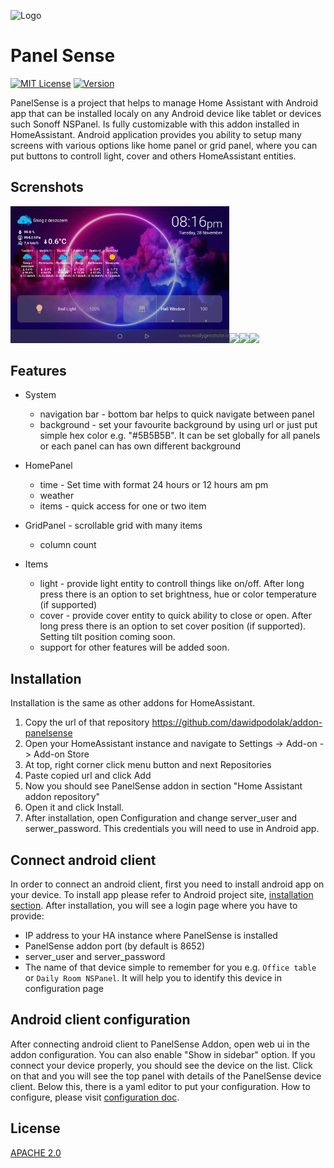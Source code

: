 

![Logo](https://github.com/dawidpodolak/addon-panelsense/blob/develop/panelsense/logo.png?raw=true)

# Panel Sense

[![MIT License](https://img.shields.io/badge/License-APACHE_2.0-green.svg)](https://github.com/dawidpodolak/addon-panelsense/blob/develop/LICENSE)
[![Version](https://img.shields.io/github/v/release/dawidpodolak/addon-panelsense)](https://github.com/dawidpodolak/addon-panelsense/releases)

PanelSense is a project that helps to manage Home Assistant with Android app that can be installed localy on any Android device like tablet or devices such Sonoff NSPanel. Is fully customizable with this addon installed in HomeAssistant. Android application provides you ability to setup many screens with various options like home panel or grid panel, where you can put buttons to controll light, cover and others HomeAssistant entities.

## Screnshots
<img  src="screenshots/screenshot_panel_home.png?raw=true"  width="350" /><img  src="https://github.com/dawidpodolak/addon-panelsense/blob/feature/documentation/screenshots/screenshot_panel_grid.png?raw=true"  width="350" /><img  src="https://github.com/dawidpodolak/addon-panelsense/blob/feature/documentation/screenshots/screenshot_details_light.png?raw=true"  width="350" /><img  src="https://github.com/dawidpodolak/addon-panelsense/blob/feature/documentation/screenshots/screenshot_details_cover.png?raw=true"  width="350" />

## Features
* System
    * navigation bar - bottom bar helps to quick navigate between panel
    * background - set your favourite background by using url or just put simple hex color e.g. "#5B5B5B". It can be set globally for all panels or each panel can has own different background

* HomePanel
    * time - Set time with format 24 hours or 12 hours am pm
    * weather
    * items - quick access for one or two item
* GridPanel - scrollable grid with many items
    * column count

* Items
    * light - provide light entity to controll things like on/off. After long press there is an option to set brightness, hue or color temperature (if supported)
    * cover - provide cover entity to quick ability to close or open. After long press there is an option to set cover position (if supported). Setting tilt position coming soon.
    * support for other features will be added soon.

## Installation

Installation is the same as other addons for HomeAssistant.

1. Copy the url of that repository https://github.com/dawidpodolak/addon-panelsense
2. Open your HomeAssistant instance and navigate to Settings -> Add-on -> Add-on Store
3. At top, right corner click menu button and next Repositories
4. Paste copied url and click Add
5. Now you should see PanelSense addon in section "Home Assistant addon repository"
6. Open it and click Install.
7. After installation, open Configuration and change server_user and serwer_password. This credentials you will need to use in Android app.

## Connect android client

In order to connect an android client, first you need to install android app on your device. To install app please refer to Android project site, [installation section](https://github.com/dawidpodolak/android-panelsense). After installation, you will see a login page where you have to provide:
- IP address to your HA instance where PanelSense is installed
- PanelSense addon port (by default is 8652)
- server_user and server_password
- The name of that device simple to remember for you e.g. `Office table` or `Daily Room NSPanel`. It will help you to identify this device in configuration page

##  Android client configuration

After connecting android client to PanelSense Addon, open web ui in the addon configuration. You can also enable "Show in sidebar" option. If you connect your device properly, you should see the device on the list. Click on that and you will see the top panel with details of the PanelSense device client. Below this, there is a yaml editor to put your configuration. How to configure, please visit [configuration doc](https://github.com/dawidpodolak/addon-panelsense/tree/feature/documentation/configuration.md).

## License

[APACHE 2.0](https://github.com/dawidpodolak/addon-panelsense/blob/develop/LICENSE)

